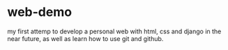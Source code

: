 # web-demo
my first attemp to develop a personal web with html, css and django in the near future, as well as learn how to use git and github.
